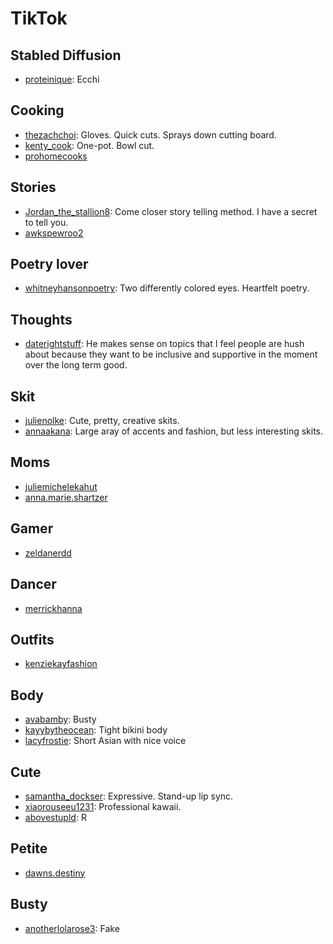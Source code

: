 # TikTok

## Stabled Diffusion

* [proteinique](https://www.tiktok.com/@proteinique): Ecchi

## Cooking

* [thezachchoi](https://www.tiktok.com/@thezachchoi): Gloves. Quick cuts. Sprays down cutting board.
* [kenty_cook](https://www.tiktok.com/@kenty_cook): One-pot. Bowl cut.
* [prohomecooks](https://www.tiktok.com/@prohomecooks)

## Stories

* [Jordan_the_stallion8](https://www.tiktok.com/@jordan_the_stallion8): Come closer story telling method. I have a secret to tell you.
* [awkspewroo2](https://www.tiktok.com/@awkspewroo2)

## Poetry lover

* [whitneyhansonpoetry](https://www.tiktok.com/@whitneyhansonpoetry): Two differently colored eyes. Heartfelt poetry. 

## Thoughts

* [daterightstuff](https://www.tiktok.com/@daterightstuff): He makes sense on topics that I feel people are hush about because they want to be inclusive and supportive in the moment over the long term good.

## Skit

* [julienolke](https://www.tiktok.com/@julienolke): Cute, pretty, creative skits.
* [annaakana](https://www.tiktok.com/@annaakana): Large aray of accents and fashion, but less interesting skits.

## Moms

* [juliemichelekahut](https://www.tiktok.com/@juliemichelekahut)
* [anna.marie.shartzer](https://www.tiktok.com/@anna.marie.shartzer)

## Gamer

* [zeldanerdd](https://www.tiktok.com/@zeldanerdd)

## Dancer

* [merrickhanna](https://www.tiktok.com/@merrickhanna)

## Outfits

* [kenziekayfashion](https://www.tiktok.com/@kenziekayfashion)

## Body

* [avabamby](https://www.tiktok.com/@avabamby): Busty
* [kayybytheocean](https://www.tiktok.com/@kayybytheocean): Tight bikini body
* [lacyfrostie](https://www.tiktok.com/@lacyfrostie): Short Asian with nice voice

## Cute

* [samantha_dockser](https://www.tiktok.com/@samantha_dockser): Expressive. Stand-up lip sync.
* [xiaorouseeu1231](https://www.tiktok.com/@xiaorouseeu1231): Professional kawaii.
* [abovestupld](https://www.tiktok.com/@abovestupld): R

## Petite

* [dawns.destiny](https://www.tiktok.com/@dawns.destiny)

## Busty

* [anotherlolarose3](https://www.tiktok.com/@anotherlolarose3): Fake
